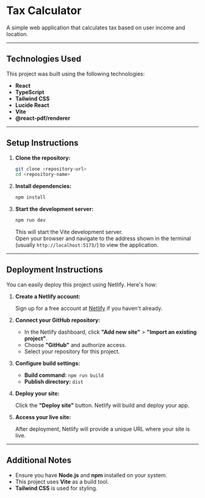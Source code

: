 # Tax Calculator

A simple web application that calculates tax based on user income and location.

---

## Technologies Used

This project was built using the following technologies:

- **React**  
- **TypeScript**
- **Tailwind CSS** 
- **Lucide React**
- **Vite**
- **@react-pdf/renderer**

---

## Setup Instructions

1. **Clone the repository:**

   ```bash
   git clone <repository-url>
   cd <repository-name>
   ```

2. **Install dependencies:**

   ```bash
   npm install
   ```

3. **Start the development server:**

   ```bash
   npm run dev
   ```

   This will start the Vite development server.  
   Open your browser and navigate to the address shown in the terminal (usually `http://localhost:5173/`) to view the application.

---

## Deployment Instructions

You can easily deploy this project using Netlify. Here's how:

1. **Create a Netlify account:**

   Sign up for a free account at [Netlify](https://www.netlify.com/) if you haven't already.

2. **Connect your GitHub repository:**

   - In the Netlify dashboard, click **"Add new site"** > **"Import an existing project"**.
   - Choose **"GitHub"** and authorize access.
   - Select your repository for this project.

3. **Configure build settings:**

   - **Build command:** `npm run build`  
   - **Publish directory:** `dist`

4. **Deploy your site:**

   Click the **"Deploy site"** button. Netlify will build and deploy your app.

5. **Access your live site:**

   After deployment, Netlify will provide a unique URL where your site is live.

---

## Additional Notes

- Ensure you have **Node.js** and **npm** installed on your system.
- This project uses **Vite** as a build tool.
- **Tailwind CSS** is used for styling.

